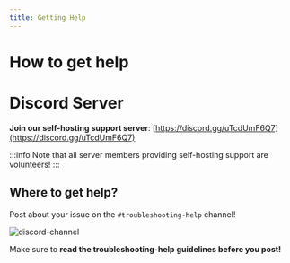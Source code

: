 ```yaml
---
title: Getting Help
---
```


# How to get help

# Discord Server

**Join our self-hosting support server**: [https://discord.gg/uTcdUmF6Q7](https://discord.gg/uTcdUmF6Q7)

:::info
Note that all server members providing self-hosting support are volunteers!
:::

## Where to get help?

Post about your issue on the `#troubleshooting-help` channel!

![discord-channel](/img/troubleshoot/discord_channel_troubleshooting_help.png "Discord Channel")

Make sure to **read the troubleshooting-help guidelines before you post!**
